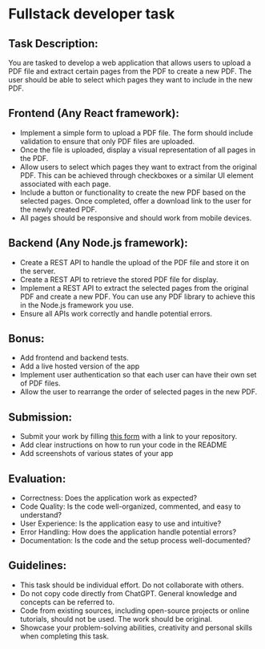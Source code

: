 # Fullstack developer task

## Task Description:
You are tasked to develop a web application that allows users to upload a PDF file and extract certain pages from the PDF to create a new PDF. The user should be able to select which pages they want to include in the new PDF.

## Frontend (Any React framework):
- Implement a simple form to upload a PDF file. The form should include validation to ensure that only PDF files are uploaded.
- Once the file is uploaded, display a visual representation of all pages in the PDF.
- Allow users to select which pages they want to extract from the original PDF. This can be achieved through checkboxes or a similar UI element associated with each page.
- Include a button or functionality to create the new PDF based on the selected pages. Once completed, offer a download link to the user for the newly created PDF.
- All pages should be responsive and should work from mobile devices.

## Backend (Any Node.js framework):
- Create a REST API to handle the upload of the PDF file and store it on the server.
- Create a REST API to retrieve the stored PDF file for display.
- Implement a REST API to extract the selected pages from the original PDF and create a new PDF. You can use any PDF library to achieve this in the Node.js framework you use.
- Ensure all APIs work correctly and handle potential errors.

## Bonus:
- Add frontend and backend tests.
- Add a live hosted version of the app
- Implement user authentication so that each user can have their own set of PDF files.
- Allow the user to rearrange the order of selected pages in the new PDF.

## Submission:
- Submit your work by filling [this form](https://docs.google.com/forms/d/e/1FAIpQLSeACdInJitqQ8hncrJdsTYEXVuts0Rb_WlMhLihXz06MTFmwA/viewform) with a link to your repository.
- Add clear instructions on how to run your code in the README
- Add screenshots of various states of your app

## Evaluation:
- Correctness: Does the application work as expected?
- Code Quality: Is the code well-organized, commented, and easy to understand?
- User Experience: Is the application easy to use and intuitive?
- Error Handling: How does the application handle potential errors?
- Documentation: Is the code and the setup process well-documented?

## Guidelines: 
- This task should be individual effort. Do not collaborate with others.
- Do not copy code directly from ChatGPT. General knowledge and concepts can be referred to.
- Code from existing sources, including open-source projects or online tutorials, should not be used. The work should be original.
- Showcase your problem-solving abilities, creativity and personal skills when completing this task.


